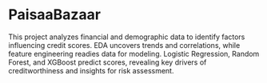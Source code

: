 # PaisaaBazaar
This project analyzes financial and demographic data to identify factors influencing credit scores. EDA uncovers trends and correlations, while feature engineering readies data for modeling. Logistic Regression, Random Forest, and XGBoost predict scores, revealing key drivers of creditworthiness and insights for risk assessment.
